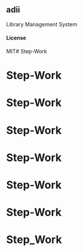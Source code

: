 ## adii

Library Management System

#### License

MIT# Step-Work
# Step-Work
# Step-Work
# Step-Work
# Step-Work
# Step-Work
# Step-Work
# Step_Work
